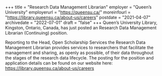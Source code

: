 +++
title = "Research Data Management Librarian"
employer = "Queen’s University"
employerurl = "https://queensu.ca/"
moreinfourl = "https://library.queensu.ca/about-us/careers"
postdate = "2021-04-07"
archivedate = "2022-07-01"
draft = "false"
+++
Queen’s University Library, Kingston, Ontario, Canada, has just posted an Research Data Management Librarian (Continuing) position.

Reporting to the Head, Open Scholarship Services the Research Data Management Librarian provides services to researchers that facilitate the management and sharing, as openly as possible, of their data throughout the stages of the research data lifecycle. The posting for the position and application details can be found on our website here: https://library.queensu.ca/about-us/careers